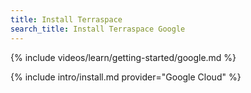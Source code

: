 ```yaml
---
title: Install Terraspace
search_title: Install Terraspace Google
---
```


{% include videos/learn/getting-started/google.md %}

{% include intro/install.md provider="Google Cloud" %}